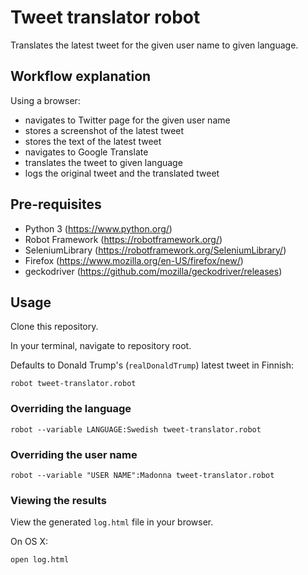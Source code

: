 # Tweet translator robot

Translates the latest tweet for the given user name to given language.

## Workflow explanation

Using a browser:

* navigates to Twitter page for the given user name
* stores a screenshot of the latest tweet
* stores the text of the latest tweet
* navigates to Google Translate
* translates the tweet to given language
* logs the original tweet and the translated tweet

## Pre-requisites

* Python 3 (https://www.python.org/)
* Robot Framework (https://robotframework.org/)
* SeleniumLibrary (https://robotframework.org/SeleniumLibrary/)
* Firefox (https://www.mozilla.org/en-US/firefox/new/)
* geckodriver (https://github.com/mozilla/geckodriver/releases)

## Usage

Clone this repository.

In your terminal, navigate to repository root.

Defaults to Donald Trump's (`realDonaldTrump`) latest tweet in Finnish:

```
robot tweet-translator.robot
```

### Overriding the language

```
robot --variable LANGUAGE:Swedish tweet-translator.robot
```

### Overriding the user name

```
robot --variable "USER NAME":Madonna tweet-translator.robot
```

### Viewing the results

View the generated `log.html` file in your browser.

On OS X:

```
open log.html
```
